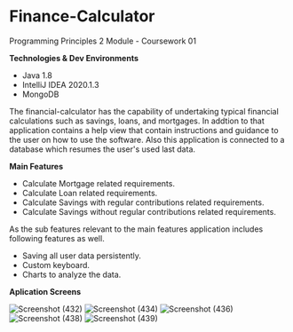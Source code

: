 # Finance-Calculator
Programming Principles 2 Module - Coursework 01

**Technologies & Dev Environments**

- Java 1.8
- IntelliJ IDEA 2020.1.3
- MongoDB

The financial-calculator has the capability of undertaking typical financial calculations such as savings, loans, and mortgages. In addtion to that application contains a help view that contain instructions and guidance to the user on how to use the software. Also this application is connected to a database which resumes the user's used last data.

**Main Features**

- Calculate Mortgage related requirements.
- Calculate Loan related requirements.
- Calculate Savings with regular contributions related requirements.
- Calculate Savings without regular contributions related requirements.

As the sub features relevant to the main features application includes following features as well.

- Saving all user data persistently.
- Custom keyboard.
- Charts to analyze the data.

**Aplication Screens**

![Screenshot (432)](https://user-images.githubusercontent.com/55071456/107887529-c3d9b100-6f2c-11eb-9a6a-39b20e4abe70.png)
![Screenshot (434)](https://user-images.githubusercontent.com/55071456/107887546-d94edb00-6f2c-11eb-88c8-3bf5e60c51de.png)
![Screenshot (436)](https://user-images.githubusercontent.com/55071456/107887551-dd7af880-6f2c-11eb-89c2-6184e9d2979e.png)
![Screenshot (438)](https://user-images.githubusercontent.com/55071456/107887552-dfdd5280-6f2c-11eb-89a7-2c4b046466ec.png)
![Screenshot (439)](https://user-images.githubusercontent.com/55071456/107887553-e23fac80-6f2c-11eb-9069-42d9446e06ec.png)


